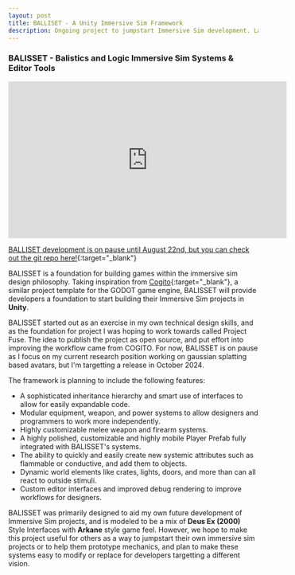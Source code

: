 ```yaml
---
layout: post
title: BALLISET - A Unity Immersive Sim Framework
description: Ongoing project to jumpstart Immersive Sim development. Launching September 2024.
---
```


### BALISSET - Balistics and Logic Immersive Sim Systems & Editor Tools ###

<iframe width="560" height="315" src="https://www.youtube-nocookie.com/embed/DL5nzAUDUAo?si=wRhWzhD9SnkvtUvW&amp;controls=0" title="YouTube video player" frameborder="0" allow="accelerometer; autoplay; clipboard-write; encrypted-media; gyroscope; picture-in-picture; web-share" referrerpolicy="strict-origin-when-cross-origin" allowfullscreen></iframe>

[BALLISET development is on pause until August 22nd, but you can check out the git repo here!](https://github.com/sinbadthepoet/BALISSET){:target="_blank"}

BALISSET is a foundation for building games within the immersive sim design philosophy. Taking inspiration from [Cogito](https://github.com/Phazorknight/Cogito){:target="_blank"}, a similar project template for the GODOT game engine, BALISSET will provide developers a foundation to start building their Immersive Sim projects in **Unity**.

BALISSET started out as an exercise in my own technical design skills, and as the foundation for project I was hoping to work towards called Project Fuse. The idea to publish the project as open source, and put effort into improving the workflow came from COGITO. For now, BALISSET is on pause as I focus on my current research position working on gaussian splatting based avatars, but I'm targetting a release in October 2024.

The framework is planning to include the following features:
- A sophisticated inheritance hierarchy and smart use of interfaces to allow for easily expandable code.
- Modular equipment, weapon, and power systems to allow designers and programmers to work more independently.
- Highly customizable melee weapon and firearm systems.
- A highly polished, customizable and highly mobile Player Prefab fully integrated with BALISSET's systems.
- The ability to quickly and easily create new systemic attributes such as flammable or conductive, and add them to objects.
- Dynamic world elements like crates, lights, doors, and more than can all react to outside stimuli.
- Custom editor interfaces and improved debug rendering to improve workflows for designers.

BALISSET was primarily designed to aid my own future development of Immersive Sim projects, and is modeled to be a mix of **Deus Ex (2000)** Style Interfaces with **Arkane** style game feel. However, we hope to make this project useful for others as a way to jumpstart their own immersive sim projects or to help them prototype mechanics, and plan to make these systems easy to modify or replace for developers targetting a different vision.